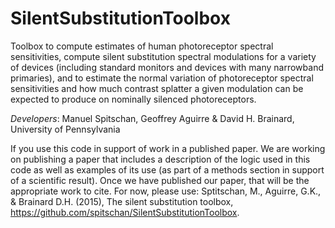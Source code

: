 SilentSubstitutionToolbox
=======================

Toolbox to compute estimates of human photoreceptor spectral sensitivities, compute silent substitution
spectral modulations for a variety of devices (including standard monitors and devices with many narrowband
primaries), and to estimate the normal variation of photoreceptor spectral sensitivities and how much
contrast splatter a given modulation can be expected to produce on nominally silenced photoreceptors.

*Developers*: Manuel Spitschan, Geoffrey Aguirre & David H. Brainard, University of Pennsylvania

If you use this code in support of work in a published paper.  We are working on publishing a paper that
includes a description of the logic used in this code as well as examples of its use (as part of a methods
section in support of a scientific result).  Once we have published our paper, that will be the appropriate
work to cite.  For now, please use:
  Sptitschan, M., Aguirre, G.K., & Brainard D.H. (2015), The silent substitution toolbox,
  https://github.com/spitschan/SilentSubstitutionToolbox.